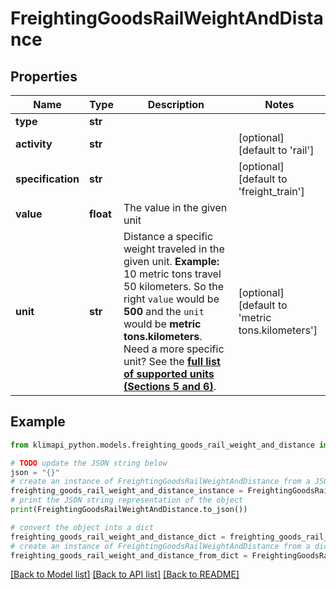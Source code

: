 # FreightingGoodsRailWeightAndDistance


## Properties

Name | Type | Description | Notes
------------ | ------------- | ------------- | -------------
**type** | **str** |  | 
**activity** | **str** |  | [optional] [default to 'rail']
**specification** | **str** |  | [optional] [default to 'freight_train']
**value** | **float** | The value in the given unit | 
**unit** | **str** | Distance a specific weight traveled in the given unit.    **Example:** 10 metric tons travel 50 kilometers. So the right `value` would be **500** and the `unit` would be **metric tons.kilometers**.    Need a more specific unit? See the **[full list of supported units (Sections 5 and 6)](https://convert.js.org/types/_unitsbymeasureraw)**. | [optional] [default to 'metric tons.kilometers']

## Example

```python
from klimapi_python.models.freighting_goods_rail_weight_and_distance import FreightingGoodsRailWeightAndDistance

# TODO update the JSON string below
json = "{}"
# create an instance of FreightingGoodsRailWeightAndDistance from a JSON string
freighting_goods_rail_weight_and_distance_instance = FreightingGoodsRailWeightAndDistance.from_json(json)
# print the JSON string representation of the object
print(FreightingGoodsRailWeightAndDistance.to_json())

# convert the object into a dict
freighting_goods_rail_weight_and_distance_dict = freighting_goods_rail_weight_and_distance_instance.to_dict()
# create an instance of FreightingGoodsRailWeightAndDistance from a dict
freighting_goods_rail_weight_and_distance_from_dict = FreightingGoodsRailWeightAndDistance.from_dict(freighting_goods_rail_weight_and_distance_dict)
```
[[Back to Model list]](../README.md#documentation-for-models) [[Back to API list]](../README.md#documentation-for-api-endpoints) [[Back to README]](../README.md)


